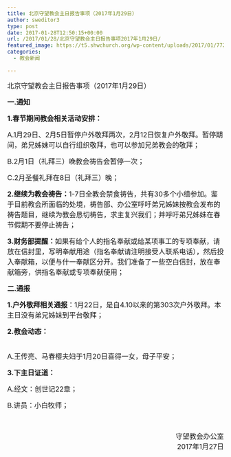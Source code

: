 ```yaml
---
title: 北京守望教会主日报告事项（2017年1月29日）
author: sweditor3
type: post
date: 2017-01-28T12:50:15+00:00
url: /2017/01/28/北京守望教会主日报告事项2017年1月29日/
featured_image: https://t5.shwchurch.org/wp-content/uploads/2017/01/772746192655781762-569x288.jpg
categories:
  - 教会新闻

---
```

<span style="font-size: 12pt;">北京守望教会</span><span style="font-size: 12pt;">主日报告事项（2017年1月29日） </span>
  
<!--more-->


  
**<span style="font-size: 12pt;">一.通知</span>**

**<span style="font-size: 12pt;">1.春节期间教会相关活动安排：</span>**

<span style="font-size: 12pt;">A.1月29日、2月5日暂停户外敬拜两次，2月12日恢复户外敬拜。暂停期间，弟兄姊妹可以自行组织敬拜，也可以参加兄弟教会的敬拜；</span>

<span style="font-size: 12pt;">B.2月1日（礼拜三）晚教会祷告会暂停一次；</span>

<span style="font-size: 12pt;">C.2月圣餐礼拜在8日（礼拜三）晚；</span>

<span style="font-size: 12pt;"><strong>2.继续为教会祷告：</strong>1-7日全教会禁食祷告，共有30多个小组参加。鉴于目前教会所面临的处境，祷告部、办公室呼吁弟兄姊妹按教会发布的祷告题目，继续为教会恳切祷告，求主复兴我们；并呼吁弟兄姊妹在春节假期不要停止祷告；</span>

<span style="font-size: 12pt;"><strong>3.财务部提醒：</strong>如果有给个人的指名奉献或给某项事工的专项奉献，请放在信封里，写明奉献用途（指名奉献请注明接受人联系电话），然后投入奉献箱，以便与什一奉献区分开。我们准备了一些空白信封，放在奉献箱旁，供指名奉献或专项奉献使用；</span>

**<span style="font-size: 12pt;">二.通报</span>**

<span style="font-size: 12pt;"><strong>1.户外敬拜相关通报</strong>：1月22日，是自4.10以来的第303次户外敬拜。本主日没有弟兄姊妹到平台敬拜；</span>

**<span style="font-size: 12pt;">2.教会动态：</span>**
  
<span style="font-size: 12pt;"><br /> A.王传亮、马春樱夫妇于1月20日喜得一女，母子平安；</span>

**<span style="font-size: 12pt;">3.下主日证道：</span>**

<span style="font-size: 12pt;">A.经文：创世记22章；</span>

<span style="font-size: 12pt;">B.讲员：小白牧师；</span>

<span style="font-size: 12pt;"> </span>

<p style="text-align: right;">
  <span style="font-size: 12pt;">守望教会办公室</span><br /> <span style="font-size: 12pt;">2017年1月27日</span>
</p>